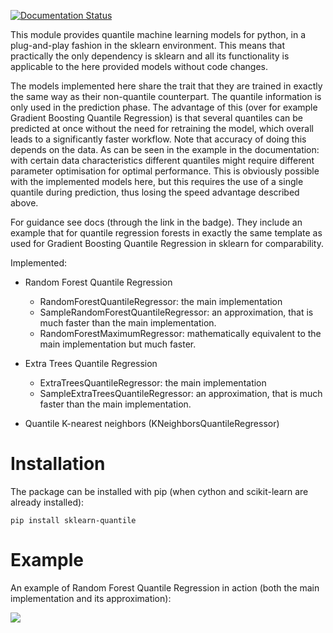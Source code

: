 [![Documentation Status](https://readthedocs.org/projects/sklearn-quantile/badge/?version=latest)](https://sklearn-quantile.readthedocs.io/en/latest/?badge=latest)

This module provides quantile machine learning models for python, in a plug-and-play fashion in the sklearn environment. This means that practically the only dependency is sklearn and all its functionality is applicable to the here provided models without code changes.

The models implemented here share the trait that they are trained in exactly the same way as their non-quantile counterpart. The quantile information is only used in the prediction phase. The advantage of this (over for example Gradient Boosting Quantile Regression) is that several quantiles can be predicted at once without the need for retraining the model, which overall leads to a significantly faster workflow. Note that accuracy of doing this depends on the data. As can be seen in the example in the documentation: with certain data characteristics different quantiles might require different parameter optimisation for optimal performance. This is obviously possible with the implemented models here, but this requires the use of a single quantile during prediction, thus losing the speed advantage described above.

For guidance see docs (through the link in the badge). They include an example that for quantile regression forests in exactly the same template as used for Gradient Boosting Quantile Regression in sklearn for comparability.

Implemented:
- Random Forest Quantile Regression 
  - RandomForestQuantileRegressor: the main implementation
  - SampleRandomForestQuantileRegressor: an approximation, that is much faster than the main implementation.
  - RandomForestMaximumRegressor: mathematically equivalent to the main implementation but much faster.

- Extra Trees Quantile Regression
  - ExtraTreesQuantileRegressor: the main implementation
  - SampleExtraTreesQuantileRegressor: an approximation, that is much faster than the main implementation.

- Quantile K-nearest neighbors (KNeighborsQuantileRegressor)

# Installation

The package can be installed with pip (when cython and scikit-learn are already installed):

```
pip install sklearn-quantile
```

# Example

An example of Random Forest Quantile Regression in action (both the main implementation and its approximation):

<img src="https://github.com/jasperroebroek/sklearn-quantile/raw/master/tests/examples/readme_example.png"/>
